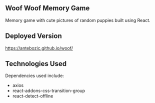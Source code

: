## Woof Woof Memory Game

Memory game with cute pictures of random puppies built using React. 

## Deployed Version
https://antebozic.github.io/woof/


## Technologies Used
Dependencies used include:
- axios
- react-addons-css-transition-group
- react-detect-offline
  
